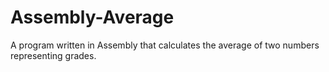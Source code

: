 # Assembly-Average
A program written in Assembly that calculates the average of two numbers representing grades.
